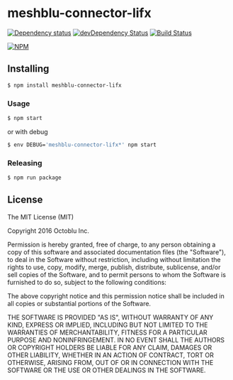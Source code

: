 # meshblu-connector-lifx

[![Dependency status](http://img.shields.io/david/octoblu/meshblu-connector-lifx.svg?style=flat)](https://david-dm.org/octoblu/meshblu-connector-lifx)
[![devDependency Status](http://img.shields.io/david/dev/octoblu/meshblu-connector-lifx.svg?style=flat)](https://david-dm.org/octoblu/meshblu-connector-lifx#info=devDependencies)
[![Build Status](http://img.shields.io/travis/octoblu/meshblu-connector-lifx.svg?style=flat&branch=master)](https://travis-ci.org/octoblu/meshblu-connector-lifx)

[![NPM](https://nodei.co/npm/meshblu-connector-lifx.svg?style=flat)](https://npmjs.org/package/meshblu-connector-lifx)

## Installing

```bash
$ npm install meshblu-connector-lifx
```

### Usage

```bash
$ npm start
```

or with debug

```bash
$ env DEBUG='meshblu-connector-lifx*' npm start
```

### Releasing

```bash
$ npm run package
```

## License

The MIT License (MIT)

Copyright 2016 Octoblu Inc.

Permission is hereby granted, free of charge, to any person obtaining a copy
of this software and associated documentation files (the "Software"), to deal
in the Software without restriction, including without limitation the rights
to use, copy, modify, merge, publish, distribute, sublicense, and/or sell
copies of the Software, and to permit persons to whom the Software is
furnished to do so, subject to the following conditions:

The above copyright notice and this permission notice shall be included in
all copies or substantial portions of the Software.

THE SOFTWARE IS PROVIDED "AS IS", WITHOUT WARRANTY OF ANY KIND, EXPRESS OR
IMPLIED, INCLUDING BUT NOT LIMITED TO THE WARRANTIES OF MERCHANTABILITY,
FITNESS FOR A PARTICULAR PURPOSE AND NONINFRINGEMENT. IN NO EVENT SHALL THE
AUTHORS OR COPYRIGHT HOLDERS BE LIABLE FOR ANY CLAIM, DAMAGES OR OTHER
LIABILITY, WHETHER IN AN ACTION OF CONTRACT, TORT OR OTHERWISE, ARISING FROM,
OUT OF OR IN CONNECTION WITH THE SOFTWARE OR THE USE OR OTHER DEALINGS IN
THE SOFTWARE.
